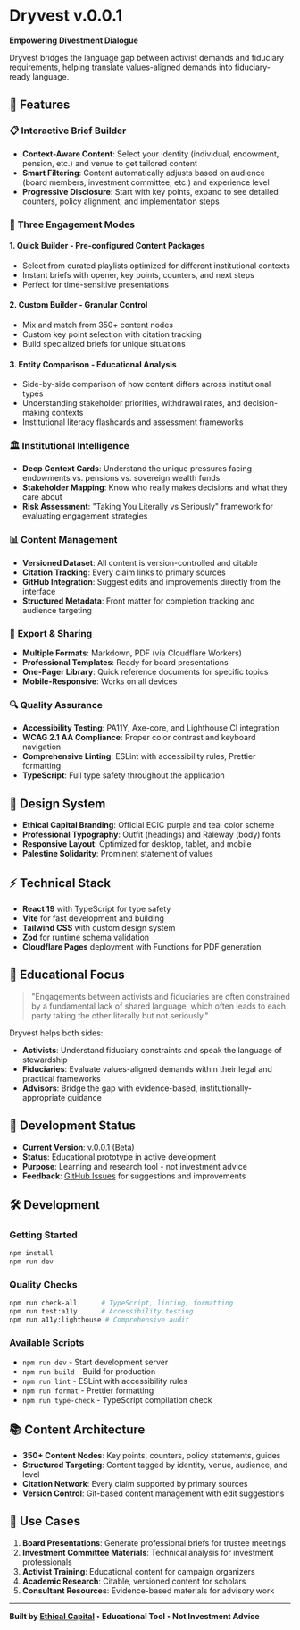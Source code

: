 # Dryvest v.0.0.1

**Empowering Divestment Dialogue**

Dryvest bridges the language gap between activist demands and fiduciary requirements, helping translate values-aligned demands into fiduciary-ready language.

## 🌟 Features

### 📋 **Interactive Brief Builder**
- **Context-Aware Content**: Select your identity (individual, endowment, pension, etc.) and venue to get tailored content
- **Smart Filtering**: Content automatically adjusts based on audience (board members, investment committee, etc.) and experience level
- **Progressive Disclosure**: Start with key points, expand to see detailed counters, policy alignment, and implementation steps

### 🎯 **Three Engagement Modes**

#### 1. **Quick Builder** - Pre-configured Content Packages
- Select from curated playlists optimized for different institutional contexts
- Instant briefs with opener, key points, counters, and next steps
- Perfect for time-sensitive presentations

#### 2. **Custom Builder** - Granular Control
- Mix and match from 350+ content nodes
- Custom key point selection with citation tracking
- Build specialized briefs for unique situations

#### 3. **Entity Comparison** - Educational Analysis
- Side-by-side comparison of how content differs across institutional types
- Understanding stakeholder priorities, withdrawal rates, and decision-making contexts
- Institutional literacy flashcards and assessment frameworks

### 🏛️ **Institutional Intelligence**
- **Deep Context Cards**: Understand the unique pressures facing endowments vs. pensions vs. sovereign wealth funds
- **Stakeholder Mapping**: Know who really makes decisions and what they care about
- **Risk Assessment**: "Taking You Literally vs Seriously" framework for evaluating engagement strategies

### 📊 **Content Management**
- **Versioned Dataset**: All content is version-controlled and citable
- **Citation Tracking**: Every claim links to primary sources
- **GitHub Integration**: Suggest edits and improvements directly from the interface
- **Structured Metadata**: Front matter for completion tracking and audience targeting

### 📄 **Export & Sharing**
- **Multiple Formats**: Markdown, PDF (via Cloudflare Workers)
- **Professional Templates**: Ready for board presentations
- **One-Pager Library**: Quick reference documents for specific topics
- **Mobile-Responsive**: Works on all devices

### 🔍 **Quality Assurance**
- **Accessibility Testing**: PA11Y, Axe-core, and Lighthouse CI integration
- **WCAG 2.1 AA Compliance**: Proper color contrast and keyboard navigation
- **Comprehensive Linting**: ESLint with accessibility rules, Prettier formatting
- **TypeScript**: Full type safety throughout the application

## 🎨 **Design System**
- **Ethical Capital Branding**: Official ECIC purple and teal color scheme
- **Professional Typography**: Outfit (headings) and Raleway (body) fonts
- **Responsive Layout**: Optimized for desktop, tablet, and mobile
- **Palestine Solidarity**: Prominent statement of values

## ⚡ **Technical Stack**
- **React 19** with TypeScript for type safety
- **Vite** for fast development and building
- **Tailwind CSS** with custom design system
- **Zod** for runtime schema validation
- **Cloudflare Pages** deployment with Functions for PDF generation

## 🧠 **Educational Focus**
> "Engagements between activists and fiduciaries are often constrained by a fundamental lack of shared language, which often leads to each party taking the other literally but not seriously."

Dryvest helps both sides:
- **Activists**: Understand fiduciary constraints and speak the language of stewardship
- **Fiduciaries**: Evaluate values-aligned demands within their legal and practical frameworks
- **Advisors**: Bridge the gap with evidence-based, institutionally-appropriate guidance

## 🚧 **Development Status**
- **Current Version**: v.0.0.1 (Beta)
- **Status**: Educational prototype in active development
- **Purpose**: Learning and research tool - not investment advice
- **Feedback**: [GitHub Issues](https://github.com/ethicalcapital/dryvest/issues) for suggestions and improvements

## 🛠️ **Development**

### Getting Started
```bash
npm install
npm run dev
```

### Quality Checks
```bash
npm run check-all      # TypeScript, linting, formatting
npm run test:a11y      # Accessibility testing
npm run a11y:lighthouse # Comprehensive audit
```

### Available Scripts
- `npm run dev` - Start development server
- `npm run build` - Build for production
- `npm run lint` - ESLint with accessibility rules
- `npm run format` - Prettier formatting
- `npm run type-check` - TypeScript compilation check

## 📚 **Content Architecture**
- **350+ Content Nodes**: Key points, counters, policy statements, guides
- **Structured Targeting**: Content tagged by identity, venue, audience, and level
- **Citation Network**: Every claim supported by primary sources
- **Version Control**: Git-based content management with edit suggestions

## 🎯 **Use Cases**
1. **Board Presentations**: Generate professional briefs for trustee meetings
2. **Investment Committee Materials**: Technical analysis for investment professionals
3. **Activist Training**: Educational content for campaign organizers
4. **Academic Research**: Citable, versioned content for scholars
5. **Consultant Resources**: Evidence-based materials for advisory work

---

**Built by [Ethical Capital](https://ethicic.com) • Educational Tool • Not Investment Advice**